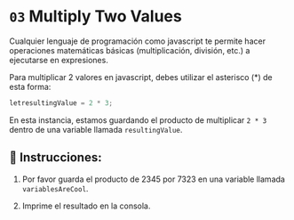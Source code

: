 # `03` Multiply Two Values

Cualquier lenguaje de programación como javascript te permite hacer operaciones matemáticas básicas (multiplicación, división, etc.) a ejecutarse en expresiones.

Para multiplicar 2 valores en javascript, debes utilizar el asterisco (*) de esta forma:

```js
letresultingValue = 2 * 3;
```

En esta instancia, estamos guardando el producto de multiplicar `2 * 3` dentro de una variable llamada `resultingValue`.

## 📝  Instrucciones:

1. Por favor guarda el producto de 2345 por 7323 en una variable llamada `variablesAreCool`.

2. Imprime el resultado en la consola.
